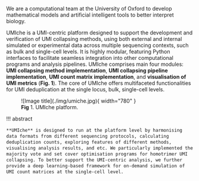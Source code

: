 We are a computational team at the University of Oxford to develop mathematical models and artificial intelligent tools to better interpret biology.

UMIche is a UMI-centric platform designed to support the development and verification of UMI  collapsing methods, using both external and internal simulated or experimental data across multiple sequencing contexts, such as bulk and single-cell levels. It is highly modular, featuring Python interfaces to facilitate seamless integration into other computational programs and analysis pipelines. UMIche comprises main four modules: **UMI collapsing method implementation**, **UMI collapsing pipeline implementation**, **UMI count matrix implementation**, and **visualisation of UMI metrics** (**Fig. 1**). The core of UMIche offers multifaceted functionalities for UMI deduplication at the single locus, bulk, single-cell levels.

<figure markdown="span">
  ![Image title](./img/umiche.jpg){ width="780" }
    <figcaption><strong>Fig</strong> 1. UMIche platform. </figcaption>
</figure>


!!! abstract 

    **UMIche** is designed to run at the platform level by harmonising data formats from different sequencing protocols, calculating deduplication counts, exploring features of different methods, visualising analysis results, and etc. We particularly implemented the majority vote and set cover optimisation programs for homotrimer UMI collapsing. To better support the UMI-centric analysis, we further provide a deep learning-based framework for on-demand simulation of UMI count matrices at the single-cell level.